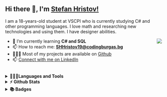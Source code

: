 ## Hi there 👋, I'm [Stefan Hristov!](https://github.com/SHHristov19/)

I am a 18-years-old student at VSCPI who is currently studying C# and other programming languages. I love math and researching new technologies and using them. I have designer abilities. 

<p><img align="right" src="https://github-readme-stats.vercel.app/api?username=shhristov19&theme=algolia&show_icons=true&locale=en"></p>

- 🌱 I’m currently learning <b>C# and SQL</b>
- 📫 How to reach me: **SHHristov19@codingburgas.bg**
- 👨🏻‍💻 Most of my projects are available on [Github](https://github.com/SHHristov19?tab=repositories)
- 📫 [Connect with me on LinkedIn](https://www.linkedin.com/in/stefan-hristov-768034230/)

<br> 

<details>	
  <summary><b>👨🏻‍💻Languages and Tools</b></summary>
<p>
<img src="https://img.shields.io/badge/C%2B%2B-00599C?style=for-the-badge&logo=c%2B%2B&logoColor=white">
<img src="https://img.shields.io/badge/CSS3-1572B6?style=for-the-badge&logo=css3&logoColor=white">
<img src="https://img.shields.io/badge/HTML5-E34F26?style=for-the-badge&logo=html5&logoColor=white">
<img src="https://img.shields.io/badge/JavaScript-323330?style=for-the-badge&logo=javascript&logoColor=F7DF1E">
<img src="https://img.shields.io/badge/Python-FFD43B?style=for-the-badge&logo=python&logoColor=blue">
<img src="https://img.shields.io/badge/Microsoft_Excel-217346?style=for-the-badge&logo=microsoft-excel&logoColor=white">
<img src="https://img.shields.io/badge/Microsoft_PowerPoint-B7472A?style=for-the-badge&logo=microsoft-powerpoint&logoColor=white">
<img src="https://img.shields.io/badge/Microsoft_Word-2B579A?style=for-the-badge&logo=microsoft-word&logoColor=white">
<img src="https://img.shields.io/badge/Visual_Studio-5C2D91?style=for-the-badge&logo=visual%20studio&logoColor=white">
<img src="https://img.shields.io/badge/Visual_Studio_Code-0078D4?style=for-the-badge&logo=visual%20studio%20code&logoColor=white">
<img src="https://img.shields.io/badge/PyCharm-000000.svg?&style=for-the-badge&logo=PyCharm&logoColor=white">
<img src="https://img.shields.io/badge/Microsoft_Teams-6264A7?style=for-the-badge&logo=microsoft-teams&logoColor=white">
<img src="https://img.shields.io/badge/GitHub-100000?style=for-the-badge&logo=github&logoColor=white">
<img src="https://img.shields.io/badge/Adobe%20Photoshop-31A8FF?style=for-the-badge&logo=Adobe%20Photoshop&logoColor=black">
<img src="https://img.shields.io/badge/Adobe%20Illustrator-FF9A00?style=for-the-badge&logo=adobe%20illustrator&logoColor=white">
<img src="https://img.shields.io/badge/blender-%23F5792A.svg?style=for-the-badge&logo=blender&logoColor=white">
<img src="https://img.shields.io/badge/Figma-F24E1E?style=for-the-badge&logo=figma&logoColor=white">
<img src="https://img.shields.io/badge/Krita-203759?style=for-the-badge&logo=krita&logoColor=EEF37B">
<img src="https://img.shields.io/badge/Microsoft%20SQL%20Server-CC2927?style=for-the-badge&logo=microsoft%20sql%20server&logoColor=white">
  </p>
  </details>
  
<details>	
  <summary><b>⚡ Github Stats</b></summary>

![Stat1](https://github-readme-streak-stats.herokuapp.com/?user=shhristov19)
![Stat2](https://github-readme-stats.vercel.app/api/top-langs/?username=shhristov19)
![Stat3](https://github-profile-summary-cards.vercel.app/api/cards/profile-details?username=shhristov19&theme=vue)
![Stat4](https://github-profile-trophy.vercel.app/?username=shhristov19)
![Stat5](https://activity-graph.herokuapp.com/graph?username=shhristov19&theme=minimal)
</details>

<details>	
  <summary><b>📚 Badges</b></summary>

[![Adobe Certified Associate in Visual Design Using Adobe Photoshop](https://images.credly.com/size/110x110/images/2c8b79bf-337f-4356-b777-090d9060e089/Photoshop_Badge.png)](https://www.credly.com/badges/f1c40a45-6444-400a-a6af-49905d3c2140 "Adobe Photoshop")
[![MTA: Introduction to Programming Using HTML and CSS - Certified 2021](https://images.credly.com/size/110x110/images/241488f4-9110-41aa-804e-51a8f8ba430d/MTA-Introduction_to_Programming_Using_HTML_and_CSS-600x600.png)](https://www.credly.com/badges/4d7475f3-6f90-40c1-b503-dbac3ec44651 "MTA: Introduction to Programming Using HTML and CSS - Certified 2021")
[![MTA: Introduction to Programming Using JavaScript - Certified 2021](https://images.credly.com/size/110x110/images/16840ea3-5c9a-4599-853e-7e15bac7748e/MTA-Introduction_to_Programming_Using_JavaScript-600x600.png)](https://www.credly.com/badges/c00766c1-6e02-4687-b1ab-a7f5d9714ced "MTA: Introduction to Programming Using JavaScript - Certified 2021")
[![Microsoft Excel (Office 2016)](https://images.credly.com/size/110x110/images/d0790dc7-5127-4262-a492-1b60030b0114/MOS_Excel.png)](https://www.credly.com/badges/036d5d5f-54cc-46de-8f18-d4586c5ba0ce "Microsoft Excel (Office 2016)")
[![Microsoft Word (Office 2016)](https://images.credly.com/size/110x110/images/fd092703-61db-4e9f-9c7c-2211d44ca87d/MOS_Word.png)](https://www.credly.com/badges/30095164-b430-4956-a2bb-2ce0f0b2cc46 "Microsoft Word (Office 2016)")
 </details>
